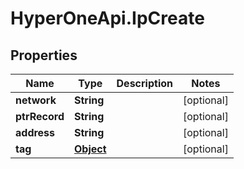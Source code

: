 # HyperOneApi.IpCreate

## Properties

Name | Type | Description | Notes
------------ | ------------- | ------------- | -------------
**network** | **String** |  | [optional] 
**ptrRecord** | **String** |  | [optional] 
**address** | **String** |  | [optional] 
**tag** | [**Object**](.md) |  | [optional] 



